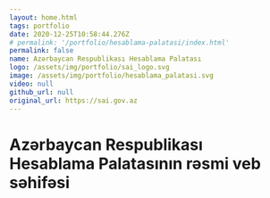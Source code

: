 ```yaml
---
layout: home.html
tags: portfolio
date: 2020-12-25T10:58:44.276Z
# permalink: '/portfolio/hesablama-palatasi/index.html'
permalink: false
name: Azərbaycan Respublikası Hesablama Palatası
logo: /assets/img/portfolio/sai_logo.svg
image: /assets/img/portfolio/hesablama_palatasi.svg
video: null
github_url: null
original_url: https://sai.gov.az
---
```


# Azərbaycan Respublikası Hesablama Palatasının rəsmi veb səhifəsi